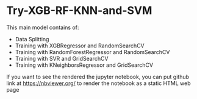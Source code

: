# Try-XGB-RF-KNN-and-SVM
This main model contains of:
- Data Splitting
- Training with XGBRegressor and RandomSearchCV
- Training with RandomForestRegressor and RandomSearchCV
- Training with SVR and GridSearchCV
- Training with KNeighborsRegressor and GridSearchCV

If you want to see the rendered the jupyter notebook, you can put github link at https://nbviewer.org/ to render the notebook as a static HTML web page

